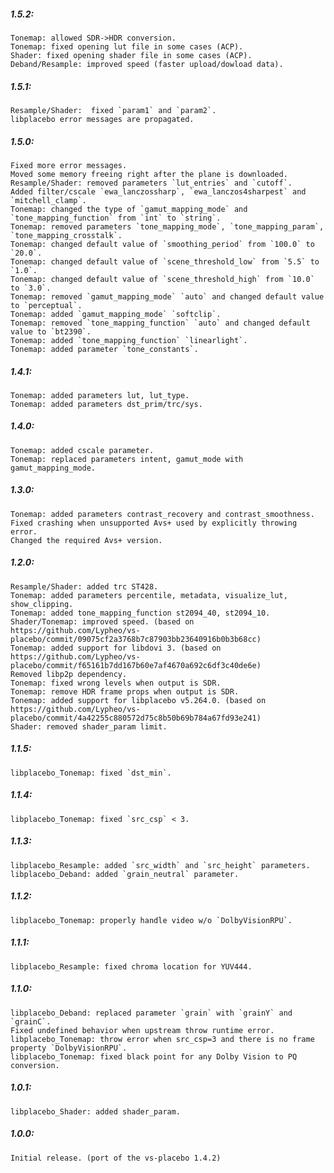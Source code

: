##### 1.5.2:
    Tonemap: allowed SDR->HDR conversion.
    Tonemap: fixed opening lut file in some cases (ACP).
    Shader: fixed opening shader file in some cases (ACP).
    Deband/Resample: improved speed (faster upload/dowload data).

##### 1.5.1:
    Resample/Shader:  fixed `param1` and `param2`.
    libplacebo error messages are propagated.

##### 1.5.0:
    Fixed more error messages.
    Moved some memory freeing right after the plane is downloaded.
    Resample/Shader: removed parameters `lut_entries` and `cutoff`.
    Added filter/cscale `ewa_lanczossharp`, `ewa_lanczos4sharpest` and `mitchell_clamp`.
    Tonemap: changed the type of `gamut_mapping_mode` and `tone_mapping_function` from `int` to `string`.
    Tonemap: removed parameters `tone_mapping_mode`, `tone_mapping_param`, `tone_mapping_crosstalk`.
    Tonemap: changed default value of `smoothing_period` from `100.0` to `20.0`.
    Tonemap: changed default value of `scene_threshold_low` from `5.5` to `1.0`.
    Tonemap: changed default value of `scene_threshold_high` from `10.0` to `3.0`.
    Tonemap: removed `gamut_mapping_mode` `auto` and changed default value to `perceptual`.
    Tonemap: added `gamut_mapping_mode` `softclip`.
    Tonemap: removed `tone_mapping_function` `auto` and changed default value to `bt2390`.
    Tonemap: added `tone_mapping_function` `linearlight`.
    Tonemap: added parameter `tone_constants`.

##### 1.4.1:
    Tonemap: added parameters lut, lut_type.
    Tonemap: added parameters dst_prim/trc/sys.

##### 1.4.0:
    Tonemap: added cscale parameter.
    Tonemap: replaced parameters intent, gamut_mode with gamut_mapping_mode.

##### 1.3.0:
    Tonemap: added parameters contrast_recovery and contrast_smoothness.
    Fixed crashing when unsupported Avs+ used by explicitly throwing error.
    Changed the required Avs+ version.

##### 1.2.0:
    Resample/Shader: added trc ST428.
    Tonemap: added parameters percentile, metadata, visualize_lut, show_clipping.
    Tonemap: added tone_mapping_function st2094_40, st2094_10.
    Shader/Tonemap: improved speed. (based on https://github.com/Lypheo/vs-placebo/commit/09075cf2a3768b7c87903bb23640916b0b3b68cc)
    Tonemap: added support for libdovi 3. (based on https://github.com/Lypheo/vs-placebo/commit/f65161b7dd167b60e7af4670a692c6df3c40de6e)
    Removed libp2p dependency.
    Tonemap: fixed wrong levels when output is SDR.
    Tonemap: remove HDR frame props when output is SDR.
    Tonemap: added support for libplacebo v5.264.0. (based on https://github.com/Lypheo/vs-placebo/commit/4a42255c880572d75c8b50b69b784a67fd93e241)
    Shader: removed shader_param limit.

##### 1.1.5:
    libplacebo_Tonemap: fixed `dst_min`.

##### 1.1.4:
    libplacebo_Tonemap: fixed `src_csp` < 3.

##### 1.1.3:
    libplacebo_Resample: added `src_width` and `src_height` parameters.
    libplacebo_Deband: added `grain_neutral` parameter.

##### 1.1.2:
    libplacebo_Tonemap: properly handle video w/o `DolbyVisionRPU`.

##### 1.1.1:
    libplacebo_Resample: fixed chroma location for YUV444.

##### 1.1.0:
    libplacebo_Deband: replaced parameter `grain` with `grainY` and `grainC`.
    Fixed undefined behavior when upstream throw runtime error.
    libplacebo_Tonemap: throw error when src_csp=3 and there is no frame property `DolbyVisionRPU`.
    libplacebo_Tonemap: fixed black point for any Dolby Vision to PQ conversion.

##### 1.0.1:
    libplacebo_Shader: added shader_param.

##### 1.0.0:
    Initial release. (port of the vs-placebo 1.4.2)

